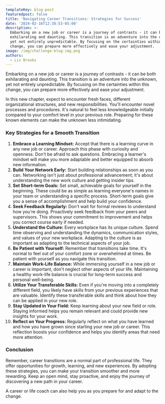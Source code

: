 ```yaml
---
templateKey: blog-post
featuredpost: false
title: 'Navigating Career Transitions: Strategies for Success'
date: '2024-02-16T12:38:53-05:00'
description: >-
  Embarking on a new job or career is a journey of contrasts - it can be both
  exhilarating and daunting. This transition is an adventure into the unknown,
  yet not entirely unpredictable. By focusing on the certainties within this
  change, you can prepare more effectively and ease your adjustment.
image: /img/challenge-blog-img.png
authors:
  - Liz Brooks
---
```

<p>Embarking on a new job or career is a journey of contrasts - it can be both exhilarating and daunting. This transition is an adventure into the unknown, yet not entirely unpredictable. By focusing on the certainties within this change, you can prepare more effectively and ease your adjustment.</p>

<p>In this new chapter, expect to encounter fresh faces, different organizational structures, and new responsibilities. You'll encounter novel processes and procedures. It's natural to feel less knowledgeable initially compared to your comfort level in your previous role. Preparing for these known elements can make the unknown less intimidating.</p>

<h3>Key Strategies for a Smooth Transition</h3>

<ol>
<li><strong>Embrace a Learning Mindset:</strong> Accept that there is a learning curve in any new job or career. Approach this phase with curiosity and openness. Don't be afraid to ask questions. Embracing a learner's mindset will make you more adaptable and better equipped to absorb new information.</li>

<li><strong>Build Your Network Early:</strong> Start building relationships as soon as you can. Networking isn't just about professional advancement; it's about understanding the new work culture and getting insider tips.</li>

<li><strong>Set Short-term Goals:</strong> Set small, achievable goals for yourself in the beginning. These could be as simple as learning everyone's names in your team or understanding a specific process. Short-term goals give you a sense of accomplishment and help build your confidence.</li>

<li><strong>Seek Feedback Regularly:</strong> Don't wait for formal reviews to understand how you're doing. Proactively seek feedback from your peers and supervisors. This shows your commitment to improvement and helps you correct course early if needed.</li>

<li><strong>Understand the Culture:</strong> Every workplace has its unique culture. Spend time observing and understanding the dynamics, communication styles, and values of your new workplace. Adapting to the culture is as important as adapting to the technical aspects of your job.</li>

<li><strong>Be Patient with Yourself:</strong> Remember that transitions take time. It's normal to feel out of your comfort zone or overwhelmed at times. Be patient with yourself as you navigate this transition.</li>

<li><strong>Maintain Work-Life Balance:</strong> While immersing yourself in a new job or career is important, don't neglect other aspects of your life. Maintaining a healthy work-life balance is crucial for long-term success and personal well-being.</li>

<li><strong>Utilize Your Transferable Skills:</strong> Even if you're moving into a completely different field, you likely have skills from your previous experiences that are valuable. Identify these transferable skills and think about how they can be applied in your new role.</li>

<li><strong>Stay Updated in Your Field:</strong> Keep learning about your new field or role. Staying informed helps you remain relevant and could provide new insights for your work.</li>

<li><strong>Reflect on Your Progress:</strong> Regularly reflect on what you have learned and how you have grown since starting your new job or career. This reflection boosts your confidence and helps you identify areas that need more attention.</li>
</ol>

<h3>Conclusion</h3>

<p>Remember, career transitions are a normal part of professional life. They offer opportunities for growth, learning, and new experiences. By adopting these strategies, you can make your transition smoother and more rewarding. Keep an open mind, stay proactive, and enjoy the journey of discovering a new path in your career.</p>

<p>A career or life coach can also help you as you prepare for and adapt to the change.</p>
